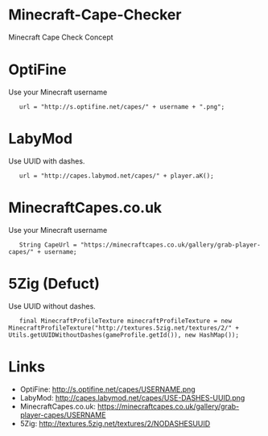 # Minecraft-Cape-Checker
Minecraft Cape Check Concept

# OptiFine
Use your Minecraft username
```
   url = "http://s.optifine.net/capes/" + username + ".png";
```

# LabyMod
Use UUID with dashes.
```
   url = "http://capes.labymod.net/capes/" + player.aK();
```

# MinecraftCapes.co.uk
Use your Minecraft username
```
   String CapeUrl = "https://minecraftcapes.co.uk/gallery/grab-player-capes/" + username;
```


# 5Zig (Defuct)
Use UUID without dashes.
```
   final MinecraftProfileTexture minecraftProfileTexture = new MinecraftProfileTexture("http://textures.5zig.net/textures/2/" + Utils.getUUIDWithoutDashes(gameProfile.getId()), new HashMap());
```

# Links
- OptiFine: http://s.optifine.net/capes/USERNAME.png
- LabyMod: http://capes.labymod.net/capes/USE-DASHES-UUID.png
- MinecraftCapes.co.uk: https://minecraftcapes.co.uk/gallery/grab-player-capes/USERNAME
- 5Zig: http://textures.5zig.net/textures/2/NODASHESUUID
